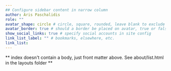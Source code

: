 ```yaml
---
## Configure sidebar content in narrow column
author: Aris Paschalidis
role: ""
avatar_shape: circle # circle, square, rounded, leave blank to exclude
avatar_border: true # should a border be placed on avatar, true or false
show_social_links: true # specify social accounts in site config
link_list_label: "" # bookmarks, elsewhere, etc.
link_list:
---
```


** index doesn't contain a body, just front matter above.
See about/list.html in the layouts folder **
